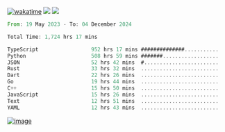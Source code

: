 [![wakatime](https://wakatime.com/badge/user/00eead22-fb14-4dd0-ab8a-3625cafbd50d.svg)](https://wakatime.com/@00eead22-fb14-4dd0-ab8a-3625cafbd50d)
![](https://komarev.com/ghpvc/?username=flatypus)
![](https://pixel.flatypus.me/flatypus?type=tracker)
<!--START_SECTION:waka-->

```rust
From: 19 May 2023 - To: 04 December 2024

Total Time: 1,724 hrs 17 mins

TypeScript                 952 hrs 17 mins ##############...........   54.98 %
Python                     508 hrs 59 mins #######..................   29.39 %
JSON                       52 hrs 42 mins  #........................   03.04 %
Rust                       33 hrs 32 mins  .........................   01.94 %
Dart                       22 hrs 26 mins  .........................   01.30 %
Go                         19 hrs 44 mins  .........................   01.14 %
C++                        15 hrs 50 mins  .........................   00.91 %
JavaScript                 15 hrs 26 mins  .........................   00.89 %
Text                       12 hrs 51 mins  .........................   00.74 %
YAML                       12 hrs 43 mins  .........................   00.73 %
```

<!--END_SECTION:waka-->
[<img alt="image" src="https://github.com/flatypus/flatypus/assets/68029599/0a302dc1-501c-43a0-ae8d-37ec4817f3bd">](https://flatypus.me)

